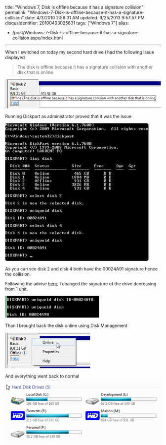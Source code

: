 title: "Windows 7, Disk is offline because it has a signature collision"
permalink: "Windows-7-Disk-is-offline-because-it-has-a-signature-collision"
date: 4/3/2010 2:56:31 AM
updated: 9/25/2013 9:57:57 PM
disqusIdentifier: 20100403025631
tags: ["Windows 7"]
alias:
 - /post/Windows-7-Disk-is-offline-because-it-has-a-signature-collision.aspx/index.html
---
When I switched on today my second hard drive I had the following issue displayed 

> The disk is offline because it has a signature collision with another disk that is online
<!-- more -->

![4483826563_d4d4d4a9c0_o[1]](/images/4483826563_d4d4d4a9c0_o%5B1%5D.png "4483826563_d4d4d4a9c0_o[1]") 

Running Diskpart as administrator proved that it was the issue

![4483838795_d1c9bdf038_o[1]](/images/4483838795_d1c9bdf038_o%5B1%5D.png "4483838795_d1c9bdf038_o[1]") 

As you can see disk 2 and disk 4 both have the 00024A91 signature hence the collision.

Following the advise [here](http://www.howtohaven.com/system/change-disk-signature.shtml), I changed the signature of the drive decreasing from 1 unit.

![4484504524_c039b4f771_o[1]](/images/4484504524_c039b4f771_o%5B1%5D.png "4484504524_c039b4f771_o[1]") 

Than I brought back the disk online using Disk Management 

![4483885215_d8941f5c7f_o[1]](/images/4483885215_d8941f5c7f_o%5B1%5D.png "4483885215_d8941f5c7f_o[1]") 

And everything went back to normal

![4483892519_916117bcb0_o[1]](/images/4483892519_916117bcb0_o%5B1%5D.png "4483892519_916117bcb0_o[1]")
